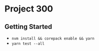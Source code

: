 # Project 300

## Getting Started

-   `nvm install && corepack enable && yarn`
-   `yarn test --all`
